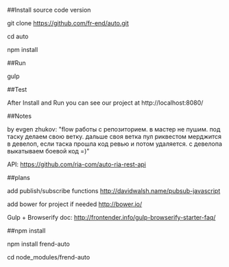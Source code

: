 ##Install source code version

git clone https://github.com/fr-end/auto.git

cd auto

npm install

##Run

gulp

##Test

After Install and Run you can see our project at http://localhost:8080/

##Notes

by evgen zhukov:
"flow работы с репозиторием.
в мастер не пушим.
под таску делаем свою ветку.
дальше своя ветка пул риквестом мерджится в девелоп, если таска прошла код ревью и потом удаляется.
с девелопа выкатываем боевой код =)"

API:
https://github.com/ria-com/auto-ria-rest-api

##plans

add publish/subscribe functions http://davidwalsh.name/pubsub-javascript

add bower for project if needed http://bower.io/

Gulp + Browserify doc:
http://frontender.info/gulp-browserify-starter-faq/

##npm install

npm install frend-auto

cd node_modules/frend-auto
